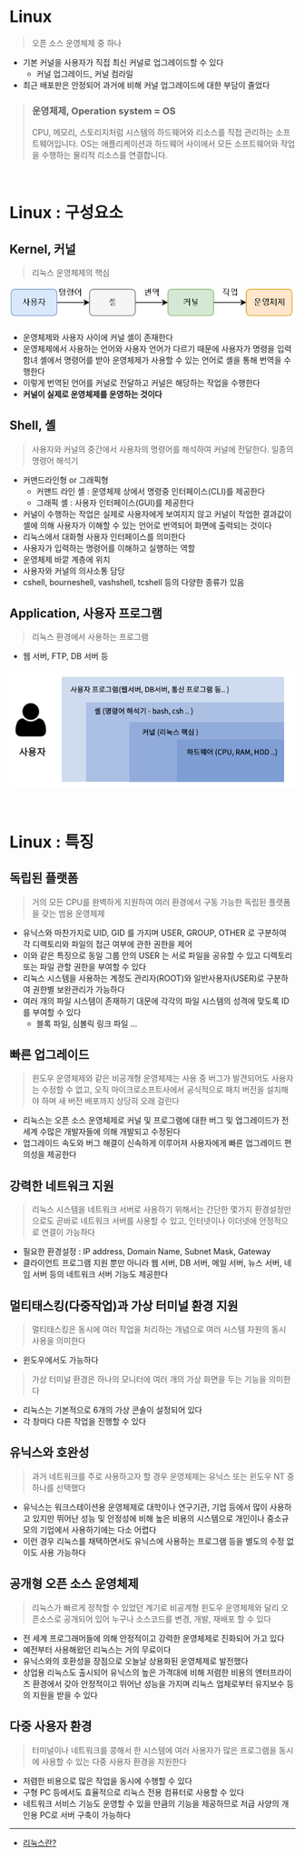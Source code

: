 # Linux

> 오픈 소스 운영체제 중 하나

* 기본 커널을 사용자가 직접 최신 커널로 업그레이드할 수 있다
    * 커널 업그레이드, 커널 컴라일
* 최근 배포판은 안정되어 과거에 비해 커널 업그레이드에 대한 부담이 줄었다

> ### 운영체제, Operation system = OS
> CPU, 메모리, 스토리지처럼 시스템의 하드웨어와 리소스를 직접 관리하는 소프트웨어입니다. OS는 애플리케이션과 하드웨어 사이에서 모든 소프트웨어와 작업을 수행하는 물리적 리소스를 연결합니다.

<br>

# Linux : 구성요소

## Kernel, 커널

> 리눅스 운영체제의 핵심

![img.png](../🔲%20Image%20🔲/Operation%20System/Linux-커널.png)

* 운영체제와 사용자 사이에 커널 셸이 존재한다
* 운영체제에서 사용하는 언어와 사용자 언어가 다르기 때문에 사용자가 명령을 입력함녀 셸에서 명령어를 받아 운영체제가 사용할 수 있는 언어로 셸을 통해 번역을 수행한다
* 이렇게 번역된 언어를 커널로 전달하고 커널은 해당하는 작업을 수행한다
* **커널이 실제로 운영체제를 운영하는 것이다**

## Shell, 셸

> 사용자와 커널의 중간에서 사용자의 명령어를 해석하여 커널에 전달한다. 일종의 명령어 해석기

* 커맨드라인형 or 그래픽형
    * 커맨드 라인 셸 : 운영체제 상에서 명령중 인터페이스(CLI)를 제공한다
    * 그래픽 셸 : 사용자 인터페이스(GUI)를 제공한다
* 커널이 수행하는 작업은 실제로 사용자에게 보여지지 않고 커널이 작업한 결과값이 셸에 의해 사용자가 이해할 수 있는 언어로 번역되어 화면에 출력되는 것이다
* 리눅스에서 대화형 사용자 인터페이스를 의미한다
* 사용자가 입력하는 명령어를 이해하고 실행하는 역할
* 운영체제 바깥 계층에 위치
* 사용자와 커널의 의사소통 담당
* cshell, bourneshell, vashshell, tcshell 등의 다양한 종류가 있음

## Application, 사용자 프로그램

> 리눅스 환경에서 사용하는 프로그램

* 웹 서버, FTP, DB 서버 등

![img.png](../🔲%20Image%20🔲/Operation%20System/Linux-사용자%20프로그램.png)

<br>

# Linux : 특징

## 독립된 플랫폼

> 거의 모든 CPU를 완벽하게 지원하여 여러 환경에서 구동 가능한 독립된 플랫폼을 갖는 범용 운영체제

* 유닉스와 마찬가지로 UID, GID 를 가지며 USER, GROUP, OTHER 로 구분하여 각 디렉토리와 파일의 접근 여부에 관한 권한을 제어
* 이와 같은 특징으로 동일 그룹 안의 USER 는 서로 파일을 공유할 수 있고 디렉토리 또는 파일 관할 권한을 부여할 수 있다
* 리눅스 시스템을 사용하는 계정도 관리자(ROOT)와 일반사용자(USER)로 구분하여 권한별 보완관리가 가능하다
* 여러 개의 파일 시스템이 존재하기 대문에 각각의 파일 시스템의 성격에 맞도록 ID 를 부여할 수 있다
    * 블록 파일, 심볼릭 링크 파일 ...

## 빠른 업그레이드

> 윈도우 운영체제와 같은 비공개형 운영체제는 사용 중 버그가 발견되어도 사용자는 수정할 수 없고, 오직 마이크로소프트사에서 공식적으로 패치 버전을 설치해야 하며 새 버전 배포까지 상당히 오래 걸린다

* 리눅스는 오픈 소스 운영체제로 커널 및 프로그램에 대한 버그 및 업그레이드가 전 세계 수많은 개발자들에 의해 개발되고 수정된다
* 업그레이드 속도와 버그 해결이 신속하게 이루어져 사용자에게 빠른 업그레이드 편의성을 제공한다

## 강력한 네트워크 지원

> 리눅스 시스템을 네트워크 서버로 사용하기 위해서는 간단한 몇가지 환경설정만으로도 곧바로 네트워크 서버를 사용할 수 있고, 인터넷이나 이더넷에 안정적으로 연결이 가능하다

* 필요한 환경설정 : IP address, Domain Name, Subnet Mask, Gateway
* 클라이언트 프로그램 지원 뿐만 아니라 웹 서버, DB 서버, 메일 서버, 뉴스 서버, 네임 서버 등의 네트워크 서버 기능도 제공한다

## 멀티태스킹(다중작업)과 가상 터미널 환경 지원

> 멀티태스킹은 동시에 여러 작업을 처리하는 개념으로 여러 시스템 자원의 동시 사용을 의미한다

* 윈도우에서도 가능하다

> 가상 터미널 환경은 하나의 모니터에 여러 개의 가상 화면을 두는 기능을 의미한다

* 리눅스는 기본적으로 6개의 가상 콘솔이 설정되어 있다
* 각 창마다 다른 작업을 진행할 수 있다

## 유닉스와 호완성

> 과거 네트워크를 주로 사용하고자 할 경우 운영체제는 유닉스 또는 윈도우 NT 중 하나를 선택했다

* 유닉스는 워크스테이션용 운영체제로 대학이나 연구기관, 기업 등에서 많이 사용하고 있지만 뛰어난 성능 및 안정성에 비해 높은 비용의 시스템으로 개인이나 중소규모의 기업에서 사용하기에는 다소 어렵다
* 이런 경우 리눅스를 채택하면서도 유닉스에 사용하는 프로그램 등을 별도의 수정 없이도 사용 가능하다

## 공개형 오픈 소스 운영체제

> 리눅스가 빠르게 정착할 수 있었던 계기로 비공계형 윈도우 운영체제와 달리 오픈소스로 공개되어 있어 누구나 소스코드를 변경, 개발, 재배포 할 수 있다

* 전 세계 프로그래머들에 의해 안정적이고 강력한 운영체제로 진화되어 가고 있다
* 예전부터 사용해왔던 리눅스는 거의 무료이다
* 유닉스와의 호환성을 장점으로 오늘날 상용화된 운영체제로 발전했다
* 상업용 리눅스도 출시되어 유닉스의 높은 가격대에 비해 저렴한 비용의 엔터프라이즈 환경에서 갖아 안정적이고 뛰어난 성능을 가지며 리눅스 업체로부터 유지보수 등의 지원을 받을 수 있다

## 다중 사용자 환경

> 터미널이나 네트워크를 콩해서 한 시스템에 여러 사용자가 많은 프로그램을 동시에 사용할 수 있는 다중 사용자 환경을 지원한다

* 저렴한 비용으로 많은 작업을 동시에 수행할 수 있다
* 구형 PC 등에서도 효율적으로 리눅스 전용 컴퓨터로 사용할 수 있다
* 네트워크 서비스 기능도 운영할 수 있을 만큼의 기능을 제공하므로 저급 사양의 개인용 PC로 서버 구축이 가능하다

- - -

* [리눅스란?](https://cheershennah.tistory.com/218)